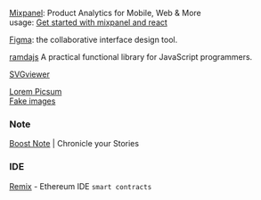 [Mixpanel](https://docs.mixpanel.com/docs/quickstart/connect-your-data): Product Analytics for Mobile, Web & More  
usage: [Get started with mixpanel and react](https://www.youtube.com/watch?v=H35FwN51tWQ)


[Figma](https://www.figma.com/): the collaborative interface design tool.  

[ramdajs](https://ramdajs.com/) A practical functional library for JavaScript programmers.  

[SVGviewer](https://www.svgviewer.dev/)

[Lorem Picsum](https://picsum.photos/)  
[Fake images](https://fakeimg.pl/)


### Note 
[Boost Note](https://boostnote.io/) | Chronicle your Stories

### IDE

[Remix](https://remix.ethereum.org/) - Ethereum IDE `smart contracts`


